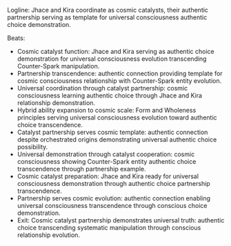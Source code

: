 ﻿---
series: 3
novella: 3
file: S3N3_CH08
type: chapter
pov: Dual (Jhace/Kira)
setting: Cosmic catalyst chamber - universal coordination
word_target_min: 1201
word_target_max: 2299
status: outline
---
Logline: Jhace and Kira coordinate as cosmic catalysts, their authentic partnership serving as template for universal consciousness authentic choice demonstration.

Beats:
- Cosmic catalyst function: Jhace and Kira serving as authentic choice demonstration for universal consciousness evolution transcending Counter-Spark manipulation.
- Partnership transcendence: authentic connection providing template for cosmic consciousness relationship with Counter-Spark entity evolution.
- Universal coordination through catalyst partnership: cosmic consciousness learning authentic choice through Jhace and Kira relationship demonstration.
- Hybrid ability expansion to cosmic scale: Form and Wholeness principles serving universal consciousness evolution toward authentic choice transcendence.
- Catalyst partnership serves cosmic template: authentic connection despite orchestrated origins demonstrating universal authentic choice possibility.
- Universal demonstration through catalyst cooperation: cosmic consciousness showing Counter-Spark entity authentic choice transcendence through partnership example.
- Cosmic catalyst preparation: Jhace and Kira ready for universal consciousness demonstration through authentic choice partnership transcendence.
- Partnership serves cosmic evolution: authentic connection enabling universal consciousness transcendence through conscious choice demonstration.
- Exit: Cosmic catalyst partnership demonstrates universal truth: authentic choice transcending systematic manipulation through conscious relationship evolution.
